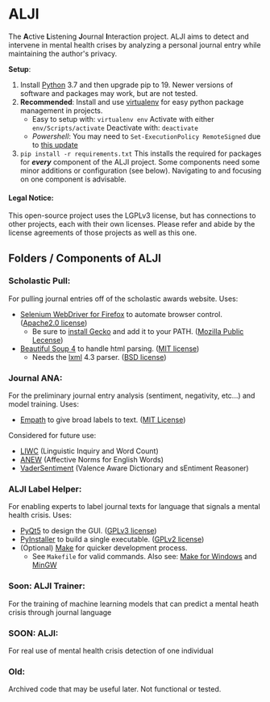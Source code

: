 # ALJI
The **A**ctive **L**istening **J**ournal **I**nteraction project.  ALJI aims to detect and intervene in mental health crises by analyzing a personal journal entry while maintaining the author's privacy.  

**Setup**: 
1. Install [Python](https://www.python.org/) 3.7 and then upgrade pip to 19.  Newer versions of software and packages may work, but are not tested. 
1. **Recommended**: Install and use [virtualenv](https://virtualenv.pypa.io/en/stable/) for easy python package management in projects.  
    - Easy to setup with: `virtualenv env`  Activate with either `env/Scripts/activate`   Deactivate with: `deactivate` 
    - *Powershell*: You may need to `Set-ExecutionPolicy RemoteSigned` due to [this update](https://virtualenv.pypa.io/en/stable/changes/#v16-2-0-2018-12-31)
1. `pip install -r requirements.txt`  This installs the required for packages for ***every*** component of the ALJI project.  Some components need some minor additions or configuration (see below).  Navigating to and focusing on one component is advisable. 


#### Legal Notice:
This open-source project uses the LGPLv3 license, but has connections to other projects, each with their own licenses.  Please refer and abide by the license agreements of those projects as well as this one. 

## Folders / Components of ALJI

### Scholastic Pull:
For pulling journal entries off of the scholastic awards website.  Uses: 
- [Selenium WebDriver for Firefox](https://docs.seleniumhq.org/projects/webdriver/) to automate browser control. ([Apache2.0 license](https://raw.githubusercontent.com/SeleniumHQ/selenium/master/LICENSE))
  - Be sure to [install Gecko](https://github.com/mozilla/geckodriver/releases) and add it to your PATH.  ([Mozilla Public Lecense](https://www.mozilla.org/en-US/MPL/2.0/))
- [Beautiful Soup 4](https://pypi.org/project/beautifulsoup4/) to handle html parsing. ([MIT license](https://bazaar.launchpad.net/~leonardr/beautifulsoup/bs4/view/head:/LICENSE))
  - Needs the [lxml](https://github.com/lxml/lxml) 4.3 parser. ([BSD license](https://raw.githubusercontent.com/lxml/lxml/master/doc/licenses/BSD.txt))

### Journal ANA:
For the preliminary journal entry analysis (sentiment, negativity, etc...) and model training.  Uses:
- [Empath](https://github.com/Ejhfast/empath-client) to give broad labels to text. ([MIT License](https://raw.githubusercontent.com/Ejhfast/empath-client/master/LICENSE.txt))

Considered for future use:
- [LIWC](https://liwc.wpengine.com/) (Linguistic Inquiry and Word Count)
- [ANEW](https://csea.phhp.ufl.edu/Media.html#bottommedia) (Affective Norms for English Words)
- [VaderSentiment](https://github.com/cjhutto/vaderSentiment) (Valence Aware Dictionary and sEntiment Reasoner)

### ALJI Label Helper:
For enabling experts to label journal texts for language that signals a mental health crisis.  Uses: 
- [PyQt5](https://www.riverbankcomputing.com/software/pyqt/) to design the GUI. ([GPLv3 license](https://www.riverbankcomputing.com/static/Docs/PyQt5/introduction.html#license))
- [PyInstaller](http://www.pyinstaller.org/) to build a single executable. ([GPLv2 license](https://raw.githubusercontent.com/pyinstaller/pyinstaller/develop/COPYING.txt))
- (Optional) [Make](https://www.gnu.org/software/make/) for quicker development process. 
	- See `Makefile` for valid commands. Also see: [Make for Windows](http://gnuwin32.sourceforge.net/packages/make.htm) and [MinGW](http://mingw.org/)


### Soon: ALJI Trainer:
For the training of machine learning models that can predict a mental heath crisis through journal language

### SOON: ALJI:
For real use of mental health crisis detection of one individual

### Old:
Archived code that may be useful later.  Not functional or tested.  
